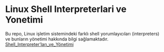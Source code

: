 # **Linux Shell Interpreterlari ve Yonetimi**

Bu repo, Linux işletim sistemindeki farklı shell yorumlayıcıları (interpreters) ve bunların yönetimi hakkında bilgi sağlamaktadır. [Shell_Interpreter’ları_ve_Yönetimi](Shell_Interpreter’ları_ve_Yönetimi.md)
